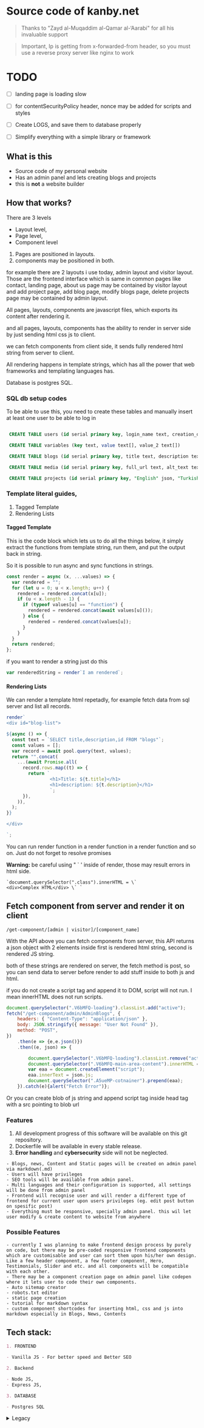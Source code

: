 # Source code of kanby.net

> Thanks to "Zayd al-Muqaddim al-Qamar al-‘Aarabi" for all his invaluable support

> Important, Ip is getting from x-forwarded-from header, so you must use a reverse proxy server like nginx to work

# TODO

- [ ] landing page is loading slow 
- [ ] for contentSecurityPolicy header, nonce may be added for scripts and styles
- [ ] Create LOGS, and save them to database properly
- [ ] Simplify everything with a simple library or framework


## What is this

- Source code of my personal website
- Has an admin panel and lets creating blogs and projects
- this is **not** a website builder

## How that works?

There are 3 levels

- Layout level,
- Page level,
- Component level

1. Pages are positioned in layouts.
2. components may be positioned in both.

for example there are 2 layouts i use today, admin layout and visitor layout. Those are the frontend interface which is same in common pages like contact, landing page, about us page may be contained by visitor layout and add project page, add blog page, modify blogs page, delete projects page may be contained by admin layout.

All pages, layouts, components are javascript files, which exports its content after rendering it.

and all pages, layouts, components has the ability to render in server side by just sending html css js to client.

we can fetch components from client side, it sends fully rendered html string from server to client.

All rendering happens in template strings, which has all the power that web frameworks and templating languages has.

Database is postgres SQL.

### SQL db setup codes

To be able to use this, you need to create these tables
and manually insert at least one user to be able to log in

```SQL

 CREATE TABLE users (id serial primary key, login_name text, creation_date text, password_hash text, profile_picture_url text, privilege text, public_name text, salt text)

```

```SQL
 CREATE TABLE variables (key text, value text[], value_2 text[])

```

```SQL
 CREATE TABLE blogs (id serial primary key, title text, description text, language text, author text, creation_date text, last_modify_date text, thumbnail_url text, rendered_content text, raw_content text)
```

```SQL
 CREATE TABLE media (id serial primary key, full_url text, alt_text text)
```


```SQL
 CREATE TABLE projects (id serial primary key, "English" json, "Turkish" json)
```



### Template literal guides,

1. Tagged Template
2. Rendering Lists

#### Tagged Template

This is the code block which lets us to do all the things below, it simply extract the functions from template string, run them, and put the output back in string.

So it is possible to run async and sync functions in strings.

```js
const render = async (x, ...values) => {
  var rendered = "";
  for (let u = 0; u < x.length; u++) {
    rendered = rendered.concat(x[u]);
    if (u < x.length - 1) {
      if (typeof values[u] == "function") {
        rendered = rendered.concat(await values[u]());
      } else {
        rendered = rendered.concat(values[u]);
      }
    }
  }
  return rendered;
};
```

if you want to render a string just do this

```js
var renderedString = render`I am rendered`;
```

#### Rendering Lists

We can render a template html repetadly, for example fetch data from sql server and list all records.

```js
render`
<div id="blog-list">

${async () => {
  const text = `SELECT title,description,id FROM "blogs"`;
  const values = [];
  var record = await pool.query(text, values);
  return "".concat(
    ...(await Promise.all(
      record.rows.map((t) => {
        return `
				<h1>Title: ${t.title}</h1>
				<h1>description: ${t.description}</h1>
				`;
      }),
    )),
  );
}}

</div>

`;
```

You can run render function in a render function in a render function and so on.
Just do not forget to resolve promises

**Warning:** be careful using " ` ' inside of render, those may result errors in html side.

<code>&#96;document.querySelector(".class").innerHTML = &#92;&#96; &lt;div&gt;Complex HTML&lt;/div&gt; &#92;&#96; &#96;</code>

## Fetch component from server and render it on client

`/get-component/[admin | visitor]/[component_name]`

With the API above you can fetch components from server,
this API returns a json object with 2 elements inside
first is rendered html string,
second is rendered JS string.

both of these strings are rendered on server, the fetch method is post, so you can send data to server before render to add stuff inside to both js and html.

if you do not create a script tag and append it to DOM, script will not run. I mean innerHTML does not run scripts.

```js
document.querySelector(".V6bMFQ-loading").classList.add("active");
fetch("/get-component/admin/AdminBlogs", {
	headers: { "Content-Type": "application/json" },
	body: JSON.stringify({ message: "User Not Found" }),
	method: "POST",
})
	.then(e => {e,e.json()})
	.then((e, json) => {

		document.querySelector(".V6bMFQ-loading").classList.remove("active");
		document.querySelector(".V6bMFQ-main-area-content").innerHTML = json.html;
		var eaa = document.createElement("script");
		eaa.innerText = json.js;
		document.querySelector(".A5ueMP-cotnainer").prepend(eaa);
	}).catch(e){alert("Fetch Error")};
```

Or you can create blob of js string and append script tag inside head tag with a src pointing to blob url

### Features

1. All development progress of this software will be available on this git repository.
2. Dockerfile will be available in every stable release.
3. **Error handling** and **cybersecurity** side will not be neglected.

```
- Blogs, news, Content and Static pages will be created on admin panel via markdown(.md)
- Users will have privileges
- SEO tools will be available from admin panel.
- Multi languages and their configuration is supported, all settings will be done from admin panel
- Frontend will recognise user and will render a different type of frontend for current user upon users privileges (eg. edit post button on spesific post)
- Everything must be responsive, specially admin panel. this wil let user modify & create content to website from anywhere
```

### Possible Features

```
- currently I was planning to make frontend design process by purely on code, but there may be pre-coded responsive frontend components which are customisable and user can sort them upon his/her own design. Like a few header component, a few footer component, Hero, Testimonials, Slider and etc. and all components will be compatible with each other.
- There may be a component creation page on admin panel like codepen where it lets user to code their own components.
- Auto sitemap creator
- robots.txt editor
- static page creation
- tutorial for markdown syntax
- custom component shortcodes for inserting html, css and js into markdown especially in Blogs, News, Contents
```

## Tech stack:

```markdown
1. FRONTEND

- Vanilla JS - For better speed and Better SEO

2. Backend

- Node JS,
- Express JS,

3. DATABASE

- Postgres SQL
```

<details>
<summary>Legacy</summary>

### Legacy

```js
String(
  (await Index.pool.query(`SELECT * FROM "variables"`)).rows[0].value.map(
    (t) => {
      return `
<option value="" selected disabled hidden>language</option>

	<option value="${t}">${t}</option>
`;
    },
  ),
).replaceAll(",", "\n");
```

![alt text](./ReadmeImages/image-3.png)

it is similar to React, we use string instead of JSX.

this code does not let us use comma(,) inside strings, and that is a problem.

use this ->

```js
console.log(
  "".concat(
    ...[1, 2, 3, 4, 6].map((t) => {
      return `tetetetet`;
    }),
  ),
);
```

BUT, if you will run async function inside of map, it will return you an array of promises, you need to resolve it with Promise.all(array of promises).

```js
<select required id="blog-form-language-edit">
  $
  {async () => {
    return await Promise.all(
      (await Index.pool.query(`SELECT * FROM "variables"`)).rows[0].value.map(
        async (r) => {
          return await render`

	<option ${() => {
    if (t.language == r) {
      return "selected";
    } else {
      return "";
    }
  }}  value="${() => r}">${() => r}</option>
`;
        },
      ),
    );
  }}
</select>
```

so final touch is this, you can use as much of async awaits and render tag as you want

```js

	${async () => {
		return "".concat(...(await Promise.all(
			[1,2,3,4].map(t => {

})
		)))
	}}

```

</details>
